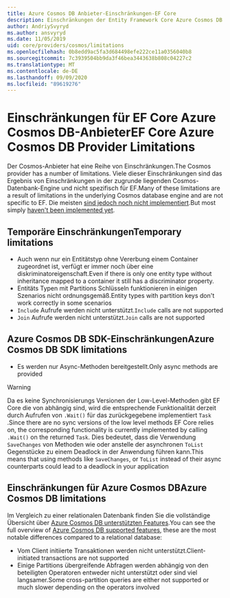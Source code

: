 ```yaml
---
title: Azure Cosmos DB Anbieter-Einschränkungen-EF Core
description: Einschränkungen der Entity Framework Core Azure Cosmos DB Anbieter im Vergleich zu anderen Anbietern
author: AndriySvyryd
ms.author: ansvyryd
ms.date: 11/05/2019
uid: core/providers/cosmos/limitations
ms.openlocfilehash: 0b8edd9ac5fa3d684498efe222ce11a0356040b8
ms.sourcegitcommit: 7c3939504bb9da3f46bea3443638b808c04227c2
ms.translationtype: MT
ms.contentlocale: de-DE
ms.lasthandoff: 09/09/2020
ms.locfileid: "89619276"
---
```

# <a name="ef-core-azure-cosmos-db-provider-limitations"></a><span data-ttu-id="af185-103">Einschränkungen für EF Core Azure Cosmos DB-Anbieter</span><span class="sxs-lookup"><span data-stu-id="af185-103">EF Core Azure Cosmos DB Provider Limitations</span></span>

<span data-ttu-id="af185-104">Der Cosmos-Anbieter hat eine Reihe von Einschränkungen.</span><span class="sxs-lookup"><span data-stu-id="af185-104">The Cosmos provider has a number of limitations.</span></span> <span data-ttu-id="af185-105">Viele dieser Einschränkungen sind das Ergebnis von Einschränkungen in der zugrunde liegenden Cosmos-Datenbank-Engine und nicht spezifisch für EF.</span><span class="sxs-lookup"><span data-stu-id="af185-105">Many of these limitations are a result of limitations in the underlying Cosmos database engine and are not specific to EF.</span></span> <span data-ttu-id="af185-106">Die meisten [sind jedoch noch nicht implementiert](https://github.com/aspnet/EntityFrameworkCore/issues?page=1&q=is%3Aissue+is%3Aopen+Cosmos+in%3Atitle+label%3Atype-enhancement+sort%3Areactions-%2B1-desc).</span><span class="sxs-lookup"><span data-stu-id="af185-106">But most simply [haven't been implemented yet](https://github.com/aspnet/EntityFrameworkCore/issues?page=1&q=is%3Aissue+is%3Aopen+Cosmos+in%3Atitle+label%3Atype-enhancement+sort%3Areactions-%2B1-desc).</span></span>

## <a name="temporary-limitations"></a><span data-ttu-id="af185-107">Temporäre Einschränkungen</span><span class="sxs-lookup"><span data-stu-id="af185-107">Temporary limitations</span></span>

- <span data-ttu-id="af185-108">Auch wenn nur ein Entitätstyp ohne Vererbung einem Container zugeordnet ist, verfügt er immer noch über eine diskriminatoreigenschaft.</span><span class="sxs-lookup"><span data-stu-id="af185-108">Even if there is only one entity type without inheritance mapped to a container it still has a discriminator property.</span></span>
- <span data-ttu-id="af185-109">Entitäts Typen mit Partitions Schlüsseln funktionieren in einigen Szenarios nicht ordnungsgemäß.</span><span class="sxs-lookup"><span data-stu-id="af185-109">Entity types with partition keys don't work correctly in some scenarios</span></span>
- <span data-ttu-id="af185-110">`Include` Aufrufe werden nicht unterstützt.</span><span class="sxs-lookup"><span data-stu-id="af185-110">`Include` calls are not supported</span></span>
- <span data-ttu-id="af185-111">`Join` Aufrufe werden nicht unterstützt.</span><span class="sxs-lookup"><span data-stu-id="af185-111">`Join` calls are not supported</span></span>

## <a name="azure-cosmos-db-sdk-limitations"></a><span data-ttu-id="af185-112">Azure Cosmos DB SDK-Einschränkungen</span><span class="sxs-lookup"><span data-stu-id="af185-112">Azure Cosmos DB SDK limitations</span></span>

- <span data-ttu-id="af185-113">Es werden nur Async-Methoden bereitgestellt.</span><span class="sxs-lookup"><span data-stu-id="af185-113">Only async methods are provided</span></span>

> [!WARNING]
> <span data-ttu-id="af185-114">Da es keine Synchronisierungs Versionen der Low-Level-Methoden gibt EF Core die von abhängig sind, wird die entsprechende Funktionalität derzeit durch Aufrufen von `.Wait()` für das zurückgegebene implementiert `Task` .</span><span class="sxs-lookup"><span data-stu-id="af185-114">Since there are no sync versions of the low level methods EF Core relies on, the corresponding functionality is currently implemented by calling `.Wait()` on the returned `Task`.</span></span> <span data-ttu-id="af185-115">Dies bedeutet, dass die Verwendung `SaveChanges` von Methoden wie oder anstelle der asynchronen `ToList` Gegenstücke zu einem Deadlock in der Anwendung führen kann.</span><span class="sxs-lookup"><span data-stu-id="af185-115">This means that using methods like `SaveChanges`, or `ToList` instead of their async counterparts could lead to a deadlock in your application</span></span>

## <a name="azure-cosmos-db-limitations"></a><span data-ttu-id="af185-116">Einschränkungen für Azure Cosmos DB</span><span class="sxs-lookup"><span data-stu-id="af185-116">Azure Cosmos DB limitations</span></span>

<span data-ttu-id="af185-117">Im Vergleich zu einer relationalen Datenbank finden Sie die vollständige Übersicht über [Azure Cosmos DB unterstützten Features](/azure/cosmos-db/modeling-data).</span><span class="sxs-lookup"><span data-stu-id="af185-117">You can see the full overview of [Azure Cosmos DB supported features](/azure/cosmos-db/modeling-data), these are the most notable differences compared to a relational database:</span></span>

- <span data-ttu-id="af185-118">Vom Client initiierte Transaktionen werden nicht unterstützt.</span><span class="sxs-lookup"><span data-stu-id="af185-118">Client-initiated transactions are not supported</span></span>
- <span data-ttu-id="af185-119">Einige Partitions übergreifende Abfragen werden abhängig von den beteiligten Operatoren entweder nicht unterstützt oder sind viel langsamer.</span><span class="sxs-lookup"><span data-stu-id="af185-119">Some cross-partition queries are either not supported or much slower depending on the operators involved</span></span>
